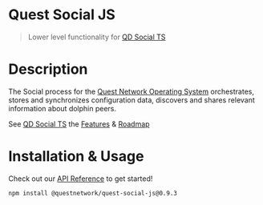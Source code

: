 # Quest Social JS
> Lower level functionality for [QD Social TS](qd-social-ts) 

# Description

The Social process for the [Quest Network Operating System](quest-os-js) orchestrates, stores and synchronizes configuration data, discovers and shares relevant information about dolphin peers.

See [QD Social TS](qd-social-ts) the [Features](qd-social-ts#Features) & [Roadmap](qd-social-ts#Roadmap)

# Installation & Usage
Check out our [API Reference](api.md) to get started!

```
npm install @questnetwork/quest-social-js@0.9.3
```
